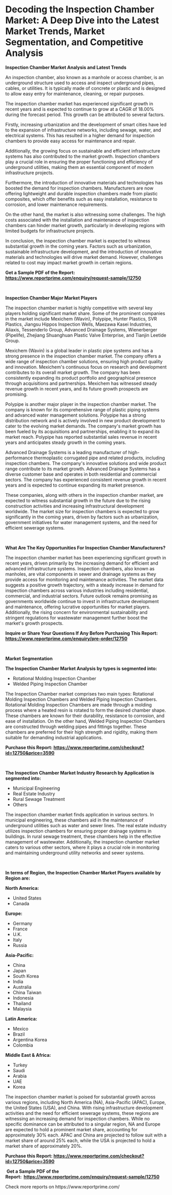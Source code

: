 <p><h1>Decoding the Inspection Chamber Market: A Deep Dive into the Latest Market Trends, Market Segmentation, and Competitive Analysis</h1></p><p><strong>Inspection Chamber Market Analysis and Latest Trends</strong></p>
<p><p>An inspection chamber, also known as a manhole or access chamber, is an underground structure used to access and inspect underground pipes, cables, or utilities. It is typically made of concrete or plastic and is designed to allow easy entry for maintenance, cleaning, or repair purposes.</p><p>The inspection chamber market has experienced significant growth in recent years and is expected to continue to grow at a CAGR of 18.00% during the forecast period. This growth can be attributed to several factors.</p><p>Firstly, increasing urbanization and the development of smart cities have led to the expansion of infrastructure networks, including sewage, water, and electrical systems. This has resulted in a higher demand for inspection chambers to provide easy access for maintenance and repair.</p><p>Additionally, the growing focus on sustainable and efficient infrastructure systems has also contributed to the market growth. Inspection chambers play a crucial role in ensuring the proper functioning and efficiency of underground utilities, making them an essential component of modern infrastructure projects.</p><p>Furthermore, the introduction of innovative materials and technologies has boosted the demand for inspection chambers. Manufacturers are now offering lightweight and durable inspection chambers made from plastic composites, which offer benefits such as easy installation, resistance to corrosion, and lower maintenance requirements.</p><p>On the other hand, the market is also witnessing some challenges. The high costs associated with the installation and maintenance of inspection chambers can hinder market growth, particularly in developing regions with limited budgets for infrastructure projects.</p><p>In conclusion, the inspection chamber market is expected to witness substantial growth in the coming years. Factors such as urbanization, sustainable infrastructure development, and the introduction of innovative materials and technologies will drive market demand. However, challenges related to cost may impact market growth in certain regions.</p></p>
<p><strong>Get a Sample PDF of the Report:&nbsp; <a href="https://www.reportprime.com/enquiry/request-sample/12750">https://www.reportprime.com/enquiry/request-sample/12750</a></strong></p>
<p>&nbsp;</p>
<p><strong>Inspection Chamber Major Market Players</strong></p>
<p><p>The inspection chamber market is highly competitive with several key players holding significant market share. Some of the prominent companies in the market include Mexichem (Wavin), Polypipe, Hunter Plastics, SVR Plastics, Jiangsu Hippos Inspection Wells, Maezawa Kasei Industries, Aliaxis, Tessenderlo Group, Advanced Drainage Systems, Wienerberger (Pipelife), Zhejiang Shuanghuan Plastic Valve Enterprise, and Tianjin Leetide Group.</p><p>Mexichem (Wavin) is a global leader in plastic pipe systems and has a strong presence in the inspection chamber market. The company offers a wide range of inspection chamber solutions, ensuring high product quality and innovation. Mexichem's continuous focus on research and development contributes to its overall market growth. The company has been consistently expanding its product portfolio and geographical presence through acquisitions and partnerships. Mexichem has witnessed steady revenue growth in recent years, and its future growth prospects are promising.</p><p>Polypipe is another major player in the inspection chamber market. The company is known for its comprehensive range of plastic piping systems and advanced water management solutions. Polypipe has a strong distribution network and is actively involved in new product development to cater to the evolving market demands. The company's market growth has been fueled by its acquisitions and partnerships, enabling it to expand its market reach. Polypipe has reported substantial sales revenue in recent years and anticipates steady growth in the coming years.</p><p>Advanced Drainage Systems is a leading manufacturer of high-performance thermoplastic corrugated pipe and related products, including inspection chambers. The company's innovative solutions and wide product range contribute to its market growth. Advanced Drainage Systems has a diverse customer base and operates in both residential and commercial sectors. The company has experienced consistent revenue growth in recent years and is expected to continue expanding its market presence.</p><p>These companies, along with others in the inspection chamber market, are expected to witness substantial growth in the future due to the rising construction activities and increasing infrastructural development worldwide. The market size for inspection chambers is expected to grow significantly in the coming years, driven by factors such as urbanization, government initiatives for water management systems, and the need for efficient sewerage systems.</p></p>
<p>&nbsp;</p>
<p><strong>What Are The Key Opportunities For Inspection Chamber Manufacturers?</strong></p>
<p><p>The inspection chamber market has been experiencing significant growth in recent years, driven primarily by the increasing demand for efficient and advanced infrastructure systems. Inspection chambers, also known as manholes, are vital components in sewer and drainage systems as they provide access for monitoring and maintenance activities. The market data suggests a positive growth trajectory, with a steady increase in demand for inspection chambers across various industries including residential, commercial, and industrial sectors. Future outlook remains promising as governments worldwide continue to invest in infrastructure development and maintenance, offering lucrative opportunities for market players. Additionally, the rising concern for environmental sustainability and stringent regulations for wastewater management further boost the market's growth prospects.</p></p>
<p><strong>Inquire or Share Your Questions If Any Before Purchasing This Report: <a href="https://www.reportprime.com/enquiry/pre-order/12750">https://www.reportprime.com/enquiry/pre-order/12750</a></strong></p>
<p>&nbsp;</p>
<p><strong>Market Segmentation</strong></p>
<p><strong>The Inspection Chamber Market Analysis by types is segmented into:</strong></p>
<p><ul><li>Rotational Molding Inspection Chamber</li><li>Welded Piping Inspection Chamber</li></ul></p>
<p><p>The Inspection Chamber market comprises two main types: Rotational Molding Inspection Chambers and Welded Piping Inspection Chambers. Rotational Molding Inspection Chambers are made through a molding process where a heated resin is rotated to form the desired chamber shape. These chambers are known for their durability, resistance to corrosion, and ease of installation. On the other hand, Welded Piping Inspection Chambers are constructed through welding pipes and fittings together. These chambers are preferred for their high strength and rigidity, making them suitable for demanding industrial applications.</p></p>
<p><strong>Purchase this Report:&nbsp;<a href="https://www.reportprime.com/checkout?id=12750&price=3590">https://www.reportprime.com/checkout?id=12750&price=3590</a></strong></p>
<p>&nbsp;</p>
<p><strong>The Inspection Chamber Market Industry Research by Application is segmented into:</strong></p>
<p><ul><li>Municipal Engineering</li><li>Real Estate Industry</li><li>Rural Sewage Treatment</li><li>Others</li></ul></p>
<p><p>The inspection chamber market finds application in various sectors. In municipal engineering, these chambers aid in the maintenance of underground utilities such as water and sewer lines. The real estate industry utilizes inspection chambers for ensuring proper drainage systems in buildings. In rural sewage treatment, these chambers help in the effective management of wastewater. Additionally, the inspection chamber market caters to various other sectors, where it plays a crucial role in monitoring and maintaining underground utility networks and sewer systems.</p></p>
<p>&nbsp;</p>
<p><strong>In terms of Region, the Inspection Chamber Market Players available by Region are:</strong></p>
<p>
    <p> <strong> North America: </strong>
        <ul>
            <li>United States</li>
            <li>Canada</li>
        </ul>
        </p> 
    <p> <strong> Europe: </strong>
        <ul>
            <li>Germany</li>
            <li>France</li>
            <li>U.K.</li>
            <li>Italy</li>
            <li>Russia</li>
        </ul>
        </p> 
    <p> <strong> Asia-Pacific: </strong>
        <ul>
            <li>China</li>
            <li>Japan</li>
            <li>South Korea</li>
            <li>India</li>
            <li>Australia</li>
            <li>China Taiwan</li>
            <li>Indonesia</li>
            <li>Thailand</li>
            <li>Malaysia</li>
        </ul>
        </p> 
    <p> <strong> Latin America: </strong>
        <ul>
            <li>Mexico</li>
            <li>Brazil</li>
            <li>Argentina Korea</li>
            <li>Colombia</li>
        </ul>
        </p> 
    <p> <strong> Middle East & Africa: </strong>
        <ul>
            <li>Turkey</li>
            <li>Saudi</li>
            <li>Arabia</li>
            <li>UAE</li>
            <li>Korea</li>
        </ul>
    </p>
    </p>
<p><p>The inspection chamber market is poised for substantial growth across various regions, including North America (NA), Asia-Pacific (APAC), Europe, the United States (USA), and China. With rising infrastructure development activities and the need for efficient sewerage systems, these regions are witnessing an increasing demand for inspection chambers. While no specific dominance can be attributed to a singular region, NA and Europe are expected to hold a prominent market share, accounting for approximately 30% each. APAC and China are projected to follow suit with a market share of around 25% each, while the USA is projected to hold a market share of approximately 20%.</p></p>
<p><strong>Purchase this Report: <a href="https://www.reportprime.com/checkout?id=12750&price=3590">https://www.reportprime.com/checkout?id=12750&price=3590</a></strong></p>
<p>&nbsp;<strong>Get a Sample PDF of the Report:&nbsp;&nbsp;<a href="https://www.reportprime.com/enquiry/request-sample/12750">https://www.reportprime.com/enquiry/request-sample/12750</a></strong></p>
<p><strong></strong></p>
<p>Check more reports on https://www.reportprime.com/</p>